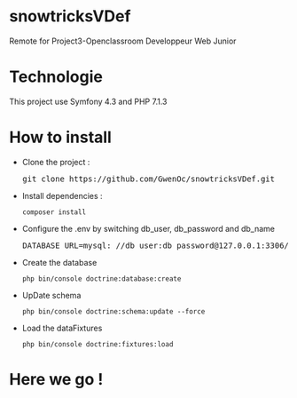 # snowtricksVDef
Remote for Project3-Openclassroom Developpeur Web Junior

# Technologie
This project use Symfony 4.3 and PHP 7.1.3

# How to install
<ul>
<li>Clone the project :</li>

<div class="highlight highlight-source-shell"><pre>git clone https://github.com/GwenOc/snowtricksVDef.git</pre></div>

<li>Install dependencies : </li>

<code>composer install</code>

<li>Configure the .env by switching db_user, db_password and db_name</li>

<div class="highlight highlight-source-shell"><pre>DATABASE_URL=mysql: //db_user:db_password@127.0.0.1:3306/db_name</pre></div>

<li>Create the database</li>

<code>php bin/console doctrine:database:create</code>

<li>UpDate schema</li>

<code>php bin/console doctrine:schema:update --force</code>

<li>Load the dataFixtures</li>

<code>php bin/console doctrine:fixtures:load</code>

</ul>

# Here we go !
